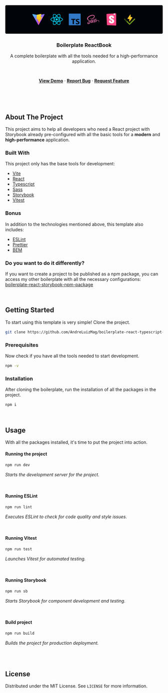 <div align="center">
  <img src="./public/doc/cover.png">
  <h3 align="center">Boilerplate ReactBook</h3>
  <p>
    A complete boilerplate with all the tools needed for a high-performance application.
  </p>
  <br />
  <p align="center">
    <a href="https://boilerplate-reactbook.netlify.app"><b>View Demo</b></a>
    ·
    <a href="https://github.com/AndreLuizMag/boilerplate-react-typescript-storybook/issues"><b>Report Bug</b></a>
    ·
    <a href="https://github.com/AndreLuizMag/boilerplate-react-typescript-storybook/issues"><b>Request Feature</b></a>
  </p>
</div>

<br/>
<br/>
<br/>

## About The Project

This project aims to help all developers who need a React
project with Storybook already pre-configured with all the
basic tools for a **modern** and **high-performance**
application.

### Built With

This project only has the base tools for development:

- [Vite](https://vitejs.dev)
- [React](https://react.dev)
- [Typescript](https://typescriptlang.org)
- [Sass](https://sass-lang.com)
- [Storybook](https://storybook.js.org)
- [Vitest](https://vitest.dev)

### Bonus

In addition to the technologies mentioned above, this
template also includes:

- [ESLint](https://eslint.org/)
- [Prettier](https://prettier.io/)
- [BEM](https://en.bem.info/methodology/)

### Do you want to do it differently?

If you want to create a project to be published as a npm
package, you can access my other boilerplate with all the
necessary configurations:
[boilerplate-react-storybook-npm-package](https://github.com/AndreLuizMag/boilerplate-react-storybook-npm-package)

<br/>

## Getting Started

To start using this template is very simple! Clone the
project.

```bash
git clone https://github.com/AndreLuizMag/boilerplate-react-typescript-storybook.git
```

### Prerequisites

Now check if you have all the tools needed to start
development.

```bash
npm -v
```

### Installation

After cloning the boilerplate, run the installation of all
the packages in the project.

```bash
npm i
```

<br/>

## Usage

With all the packages installed, it's time to put the
project into action.

#### Running the project

```bash
npm run dev
```

_Starts the development server for the project._

<br/>

#### Running ESLint

```bash
npm run lint
```

_Executes ESLint to check for code quality and style
issues._

<br/>

#### Running Vitest

```bash
npm run test
```

_Launches Vitest for automated testing._

<br/>

#### Running Storybook

```bash
npm run sb
```

_Starts Storybook for component development and testing._

<br/>

#### Build project

```bash
npm run build
```

_Builds the project for production deployment._

<br/>
<br/>

## License

Distributed under the MIT License. See `LICENSE` for more
information.
